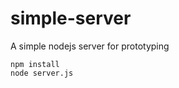 simple-server
=============

A simple nodejs server for prototyping

```
npm install
node server.js
```
